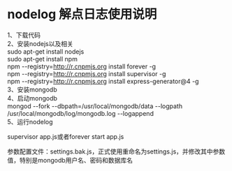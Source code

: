 nodelog 解点日志使用说明
=======
1、下载代码<br>
2、安装nodejs以及相关<br>
    sudo apt-get install nodejs<br>
    sudo apt-get install npm<br>
    npm --registry=http://r.cnpmjs.org install  forever -g<br>
    npm --registry=http://r.cnpmjs.org install  supervisor -g<br>
    npm --registry=http://r.cnpmjs.org install  express-generator@4 -g<br>
3、安装mongodb<br>
4、启动mongodb<br>
 mongod --fork --dbpath=/usr/local/mongodb/data --logpath /usr/local/mongodb/log/mongodb.log --logappend</br>
5、运行nodelog<br>

supervisor app.js或者forever start app.js<br>

参数配置文件：settings.bak.js，正式使用重命名为settings.js，并修改其中参数值，特别是mongodb用户名、密码和数据库名

